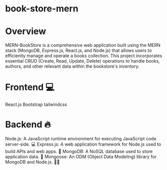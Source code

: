 ﻿# book-store-mern
# Overview
MERN-BookStore is a comprehensive web application built using the MERN stack (MongoDB, Express.js, React.js, and Node.js) that allows users to efficiently manage and operate a books collection. This project incorporates essential CRUD (Create, Read, Update, Delete) operations to handle books, authors, and other relevant data within the bookstore's inventory.
# Frontend 💻
React.js
Bootstrap
tailwindcss
# Backend 🔥
Node.js: A JavaScript runtime environment for executing JavaScript code server-side. 💻
Express.js: A web application framework for Node.js used to build APIs and web apps. 🚀
MongoDB: A NoSQL database used to store application data. 💾
Mongoose: An ODM (Object Data Modeling) library for MongoDB and Node.js. 🦸‍♂️

